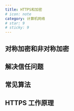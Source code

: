 ```yaml
---
title: HTTPS和加密
# icon: note
category: 计算机网络
# star: 9
# sticky: 9
---
```


## 对称加密和非对称加密

## 解决信任问题

## 常见算法

## HTTPS 工作原理
